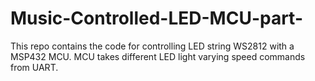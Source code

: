 # Music-Controlled-LED-MCU-part-
This repo contains the code for controlling LED string WS2812 with a MSP432 MCU. MCU takes different LED light varying speed commands from UART.
